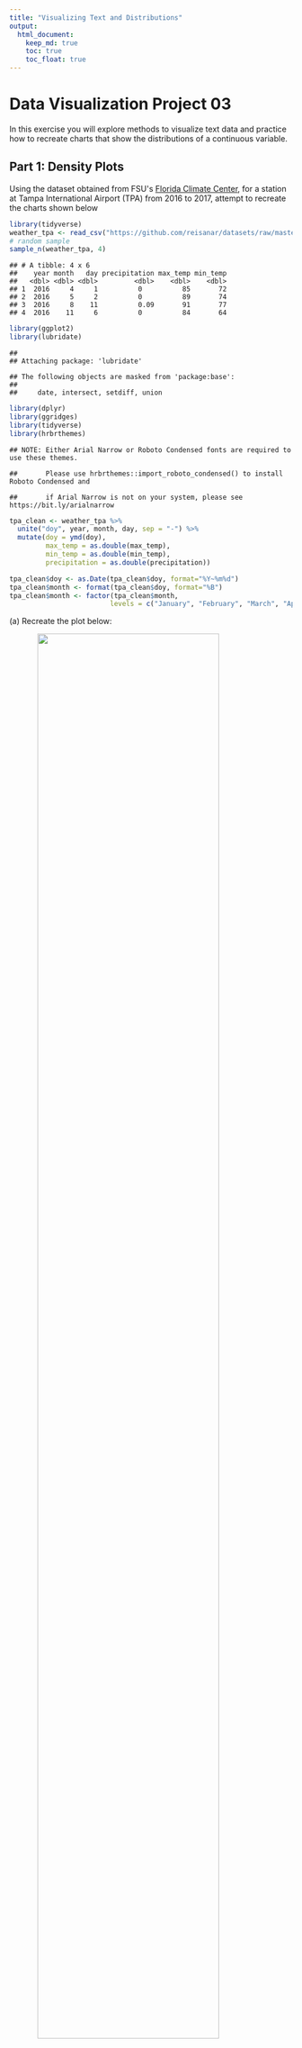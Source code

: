 ```yaml
---
title: "Visualizing Text and Distributions"
output: 
  html_document: 
    keep_md: true
    toc: true
    toc_float: true
---
```


# Data Visualization Project 03


In this exercise you will explore methods to visualize text data and practice how to recreate charts that show the distributions of a continuous variable. 


## Part 1: Density Plots

Using the dataset obtained from FSU's [Florida Climate Center](https://climatecenter.fsu.edu/climate-data-access-tools/downloadable-data), for a station at Tampa International Airport (TPA) from 2016 to 2017, attempt to recreate the charts shown below


```r
library(tidyverse)
weather_tpa <- read_csv("https://github.com/reisanar/datasets/raw/master/tpa_weather_16_17.csv")
# random sample 
sample_n(weather_tpa, 4)
```

```
## # A tibble: 4 x 6
##    year month   day precipitation max_temp min_temp
##   <dbl> <dbl> <dbl>         <dbl>    <dbl>    <dbl>
## 1  2016     4     1          0          85       72
## 2  2016     5     2          0          89       74
## 3  2016     8    11          0.09       91       77
## 4  2016    11     6          0          84       64
```


```r
library(ggplot2)
library(lubridate)
```

```
## 
## Attaching package: 'lubridate'
```

```
## The following objects are masked from 'package:base':
## 
##     date, intersect, setdiff, union
```

```r
library(dplyr)
library(ggridges)
library(tidyverse)
library(hrbrthemes)
```

```
## NOTE: Either Arial Narrow or Roboto Condensed fonts are required to use these themes.
```

```
##       Please use hrbrthemes::import_roboto_condensed() to install Roboto Condensed and
```

```
##       if Arial Narrow is not on your system, please see https://bit.ly/arialnarrow
```

```r
tpa_clean <- weather_tpa %>% 
  unite("doy", year, month, day, sep = "-") %>% 
  mutate(doy = ymd(doy), 
         max_temp = as.double(max_temp), 
         min_temp = as.double(min_temp), 
         precipitation = as.double(precipitation))

tpa_clean$doy <- as.Date(tpa_clean$doy, format="%Y~%m%d")
tpa_clean$month <- format(tpa_clean$doy, format="%B")
tpa_clean$month <- factor(tpa_clean$month, 
                         levels = c("January", "February", "March", "April", "May", "June", "July", "August", "September", "October", "November", "December"))
```

(a) Recreate the plot below:

<img src="https://github.com/reisanar/figs/raw/master/tpa_max_temps_facet.png" width="80%" style="display: block; margin: auto;" />

Hint: the option `binwidth = 3` was used with the `geom_histogram()` function.


```r
a <- ggplot(tpa_clean, aes(x = max_temp, fill = month)) +
  geom_histogram(binwidth = 3, color = "white") +
  theme_bw() +
  theme(legend.position="none",
      panel.spacing = unit(0.1, "lines"),
      axis.ticks.x=element_blank()) + 
  scale_fill_viridis_d() +
  facet_wrap(~month)
a +   labs(x = "Maximum Temperatures",
       y = "Number of Days")
```

![](douglass_project_03_files/figure-html/mimic-1.png)<!-- -->


(b) Recreate the plot below:


<img src="https://github.com/reisanar/figs/raw/master/tpa_max_temps_density.png" width="80%" style="display: block; margin: auto;" />

Hint: check the `kernel` parameter of the `geom_density()` function, and use `bw = 0.5`.


```r
tpa_clean %>%
  ggplot() +
    geom_density( aes(x=max_temp), fill="#696969", bw =0.5, alpha=1.0, kernel="epanechnikov") +
  labs(x = "Maximum temperature") +
    theme_minimal()
```

![](douglass_project_03_files/figure-html/b_dens-1.png)<!-- -->

(c) Recreate the chart below:


<img src="https://github.com/reisanar/figs/raw/master/tpa_max_temps_density_facet.png" width="80%" style="display: block; margin: auto;" />

Hint: default options for `geom_density()` were used. 


```r
c <-ggplot(tpa_clean, aes(x=max_temp, fill=month)) +
    geom_density(alpha=0.75) +
  theme_bw() +
    facet_wrap(~month) +
  scale_fill_viridis_d() +
    theme(
      legend.position="none",
      panel.spacing = unit(0.1, "lines"),
      axis.ticks.x=element_blank()
    )
c +   labs(x = "Maximum Temperatures",
       y = "Number of Days")
```

![](douglass_project_03_files/figure-html/mimic density-1.png)<!-- -->

(d) Recreate the chart below:


<img src="https://github.com/reisanar/figs/raw/master/tpa_max_temps_ridges.png" width="80%" style="display: block; margin: auto;" />

Hint: default options for `geom_density()` were used. 


```r
d <- ggplot(tpa_clean,
  aes(x = `max_temp`,
      y = month,
      fill = month)) +
  geom_density_ridges_gradient(scale = 1.75, size = 0.6, quantile_lines = TRUE,
                               quantiles = 0.5) +
  scale_fill_viridis_d() +
  labs(x = "Maximum temperature",
       y = "") +
  guides(fill=FALSE)
d + theme_minimal()
```

```
## Picking joint bandwidth of 1.49
```

![](douglass_project_03_files/figure-html/mimic density ridge-1.png)<!-- -->


(e) Recreate the plot below:

<img src="https://github.com/reisanar/figs/raw/master/tpa_max_temps_ridges.png" width="80%" style="display: block; margin: auto;" />

Hint: use the`ggridges` package, and the `geom_density_ridges()` function paying close attention to the `quantile_lines` and `quantiles` parameters.


```r
e <- ggplot(tpa_clean,
  aes(x = `max_temp`,
      y = month,
      fill = month)) +
  geom_density_ridges_gradient(scale = 1.75, size = 0.6, quantile_lines = TRUE,
                               quantiles = 0.5) +
  scale_fill_viridis_d() +
  labs(x = "Maximum temperature",
       y = "") +
  guides(fill=FALSE)
e + theme_minimal()
```

```
## Picking joint bandwidth of 1.49
```

![](douglass_project_03_files/figure-html/mimic density ridge e-1.png)<!-- -->

(f) Recreate the chart below:

<img src="https://github.com/reisanar/figs/raw/master/tpa_max_temps_ridges_plasma.png" width="80%" style="display: block; margin: auto;" />

Hint: this uses the `plasma` option (color scale) for the _viridis_ palette.


```r
f <-ggplot(tpa_clean,
  aes(x = `max_temp`,
      y = month,
      fill = stat(x))) +
  geom_density_ridges_gradient(scale = 1.5, size = 0.6, quantile_lines = TRUE, quantiles = 0.5) +
  scale_fill_viridis_c(option = "C") +
  labs(x = "Maximum temperature (in Fahrenheit degrees)",
       y = "",
       fill = "")
f + theme_minimal()
```

```
## Picking joint bandwidth of 1.49
```

![](douglass_project_03_files/figure-html/mimic density ridge f-1.png)<!-- -->



## Part 2: Visualizing Text Data

Review the set of slides (and additional resources linked in it) for visualizing text data: https://www.reisanar.com/slides/text-viz#1

Choose any dataset with text data, and create at least one visualization with it. For example, you can create a frequency count of most used bigrams, a sentiment analysis of the text data, a network visualization of terms commonly used together, and/or a visualization of a topic modeling approach to the problem of identifying words/documents associated to different topics in the text data you decide to use. 

Make sure to include a copy of the dataset in the `data/` folder, and reference your sources if different from the ones listed below:

- [Billboard Top 100 Lyrics](https://github.com/reisanar/datasets/blob/master/BB_top100_2015.csv)

- [RateMyProfessors comments](https://github.com/reisanar/datasets/blob/master/rmp_wit_comments.csv)

- [FL Poly News 2020](https://github.com/reisanar/datasets/blob/master/poly_news_FL20.csv)

- [FL Poly News 2019](https://github.com/reisanar/datasets/blob/master/poly_news_FL19.csv)

(to get the "raw" data from any of the links listed above, simply click on the `raw` button of the GitHub page and copy the URL to be able to read it in your computer using the `read_csv()` function)


```r
library(tidytext)
top_100 <- read_csv("https://raw.githubusercontent.com/reisanar/datasets/master/BB_top100_2015.csv")
```

```
## Parsed with column specification:
## cols(
##   Rank = col_double(),
##   Song = col_character(),
##   Artist = col_character(),
##   Year = col_double(),
##   Lyrics = col_character(),
##   Source = col_double()
## )
```

```r
top_100 %>%
  top_n(10) %>%
  filter(Rank %in% 1:10) %>%
  unnest_tokens(word, Lyrics, token = "words") %>%
  filter(!word %in% stop_words$word, str_detect(word, "[a-z]"))
```

```
## Selecting by Source
```

```
## # A tibble: 1,777 x 6
##     Rank Song        Artist                            Year Source word    
##    <dbl> <chr>       <chr>                            <dbl>  <dbl> <chr>   
##  1     1 uptown funk mark ronson featuring bruno mars  2015      1 hit     
##  2     1 uptown funk mark ronson featuring bruno mars  2015      1 ice     
##  3     1 uptown funk mark ronson featuring bruno mars  2015      1 cold    
##  4     1 uptown funk mark ronson featuring bruno mars  2015      1 michelle
##  5     1 uptown funk mark ronson featuring bruno mars  2015      1 pfeiffer
##  6     1 uptown funk mark ronson featuring bruno mars  2015      1 white   
##  7     1 uptown funk mark ronson featuring bruno mars  2015      1 gold    
##  8     1 uptown funk mark ronson featuring bruno mars  2015      1 hood    
##  9     1 uptown funk mark ronson featuring bruno mars  2015      1 girls   
## 10     1 uptown funk mark ronson featuring bruno mars  2015      1 girls   
## # … with 1,767 more rows
```


```r
ten_top <- top_100 %>%
  filter(Rank %in% 1:15) %>%
  unnest_tokens(word, Lyrics, token = "words") %>%
  filter(!word %in% stop_words$word, str_detect(word, "[a-z]"))

ten_top %>%
  group_by(word) %>%
  summarise(uses=n()) %>%
  arrange(desc(uses = n()))
```

```
## `summarise()` ungrouping output (override with `.groups` argument)
```

```
## # A tibble: 757 x 2
##    word       uses
##    <chr>     <int>
##  1 70s           1
##  2 aah           2
##  3 abel          1
##  4 absolutes     1
##  5 accent        1
##  6 accused       1
##  7 acoustic      1
##  8 affection     1
##  9 afraid        1
## 10 againaah      2
## # … with 747 more rows
```

```r
head(10)
```

```
## [1] 10
```


```r
wordviz <- ten_top %>%
  group_by(word) %>%
  summarise(uses=n()) %>%
  arrange(desc(uses)) %>%
  slice(1:20) %>%
  ggplot() +
  geom_bar(aes(x=word, y=uses),
           stat = "identity") +
  coord_flip() +
  theme_minimal()
```

```
## `summarise()` ungrouping output (override with `.groups` argument)
```

```r
wordviz
```

![](douglass_project_03_files/figure-html/textviz-1.png)<!-- -->


```r
sent_a <- ten_top %>%
  inner_join(get_sentiments("bing")) %>%
  count(Song, sentiment) %>%
  spread(sentiment, n, fill = 0) %>%
  mutate(sentiment = positive - negative) %>%
  ggplot() + 
  geom_bar(aes(x = reorder(Song, sentiment), 
               y = sentiment), 
           stat = "identity") + 
  coord_flip() + 
  labs(x = "", 
       title = "Top 15 Songs of 2015 Sentiment Analysis") + 
  theme_minimal()
```

```
## Joining, by = "word"
```

```r
sent_a
```

![](douglass_project_03_files/figure-html/textsent-1.png)<!-- -->
